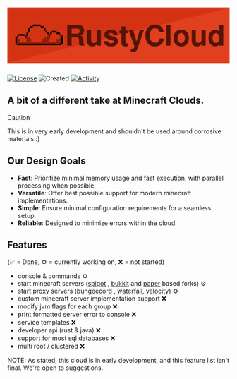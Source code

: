 # ![RustyCloudServices](assets/branding/RustyCloudServices-Banner.png)
[![License](https://img.shields.io/badge/license-Apache-orange.svg)](https://github.com/RustyCloudServices/RustyCloud/blob/main/LICENSE)
![Created](https://img.shields.io/github/created-at/RustyCloudServices/RustyCloud?color=orange
)
[![Activity](https://img.shields.io/github/commit-activity/m/RustyCloudServices/RustyCloud?color=orange
)](https://github.com/RustyCloudServices/RustyCloud/graphs/contributors)

## A bit of a different take at Minecraft Clouds.

> [!CAUTION]
> This is in very early development and shouldn't be used around corrosive materials :)

## Our Design Goals

- **Fast**: Prioritize minimal memory usage and fast execution, with parallel processing when possible.
- **Versatile**: Offer best possible support for modern minecraft implementations.
- **Simple**: Ensure minimal configuration requirements for a seamless setup.
- **Reliable**: Designed to minimize errors within the cloud.

## Features
(✅ = Done, ⚙️ = currently working on, ❌ = not started)

- console & commands ⚙️
- start minecraft servers ([spigot](https://getbukkit.org/download/spigot)
  , [bukkit](https://getbukkit.org/download/craftbukkit) and [paper](https://papermc.io) based forks) ⚙️
- start proxy servers ([bungeecord](https://www.spigotmc.org/wiki/bungeecord/)
  , [waterfall](https://github.com/PaperMC/Waterfall), [velocity](https://github.com/PaperMC/Velocity)) ⚙️
- custom minecraft server implementation support ❌
- modify jvm flags for each group ❌
- print formatted server error to console ❌ 
- service templates ❌
- developer api (rust & java) ❌
- support for most sql databases ❌
- multi root / clustered ❌

NOTE: As stated, this cloud is in early development, and this feature list isn't final. We're open to suggestions.